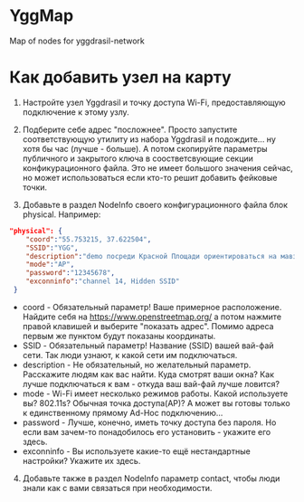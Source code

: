 # YggMap
Map of nodes for yggdrasil-network
# Как добавить узел на карту

1. Настройте узел Yggdrasil и точку доступа Wi-Fi, предоставляющую подключение к этому узлу.

2. Подберите себе адрес "посложнее". Просто запустите соответствующую утилиту из набора Yggdrasil и подождите... ну хотя бы час (лучше - больше). А потом скопируйте параметры публичного и закрытого ключа в соостветсвующие секции конфикурационного файла.
Это не имеет большого значения сейчас, но может использоваться если кто-то решит добавить фейковые точки.

3. Добавьте в раздел NodeInfo своего конфигурационного файла блок physical. Например:
```json
"physical": {
    "coord":"55.753215, 37.622504",
    "SSID":"YGG",
    "description":"demo посреди Красной Площади ориентироваться на мавзолей",
    "mode":"AP",
    "password":"12345678",
    "exconninfo":"channel 14, Hidden SSID"
 }
 ```
  
 * coord - Обязательный параметр! Ваше примерное расположение. Найдите себя на https://www.openstreetmap.org/ а потом нажмите правой клавишей и выберите "показать адрес". Помимо адреса первым же пунктом будут показаны координаты.
 * SSID - Обязательный параметр! Название (SSID) вашей вай-фай сети. Так люди узнают, к какой сети им подключаться.
 * description - Не обязательный, но желательный параметр. Расскажите людям как вас найти. Куда смотрят ваши окна? Как лучше подключаться к вам - откуда ваш вай-фай лучше ловится?
 * mode - Wi-Fi имеет несколько режимов работы. Какой используете вы? 802.11s? Обычная точка доступа(AP)? А может вы готовы только к единственному прямому Ad-Hoc подключению...
 * password - Лучше, конечно, иметь точку доступа без пароля. Но если вам зачем-то понадобилось его установить - укажите его здесь.
 * exconninfo - Вы используете какие-то ещё нестандартные настройки? Укажите их здесь.
  
4. Добавьте также в раздел NodeInfo параметр contact, чтобы люди знали как с вами связаться при необходимости.
